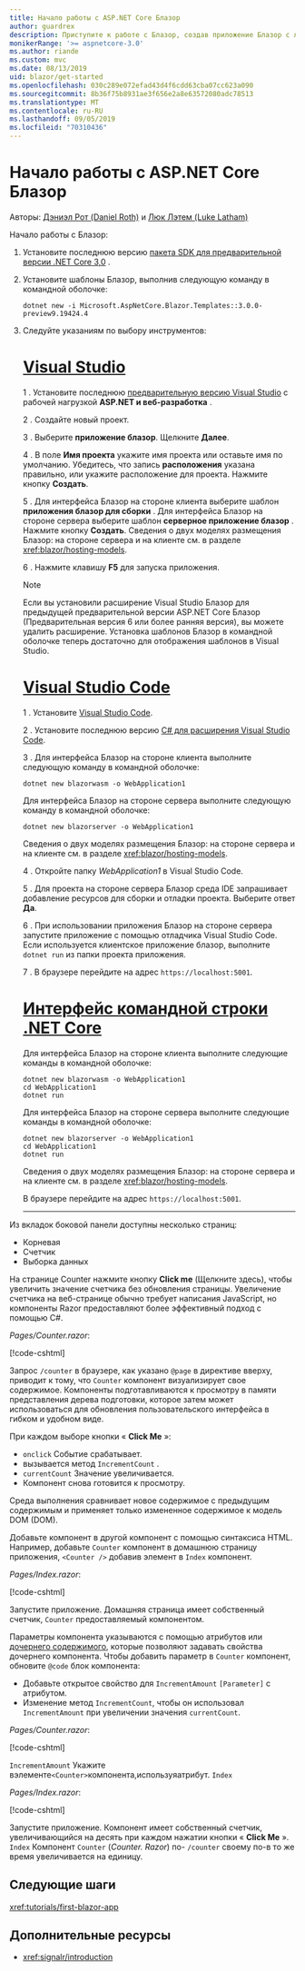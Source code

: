 ```yaml
---
title: Начало работы с ASP.NET Core Блазор
author: guardrex
description: Приступите к работе с Блазор, создав приложение Блазор с любыми инструментами по своему усмотрению.
monikerRange: '>= aspnetcore-3.0'
ms.author: riande
ms.custom: mvc
ms.date: 08/13/2019
uid: blazor/get-started
ms.openlocfilehash: 030c289e072efad43d4f6cdd63cba07cc623a090
ms.sourcegitcommit: 8b36f75b8931ae3f656e2a8e63572080adc78513
ms.translationtype: MT
ms.contentlocale: ru-RU
ms.lasthandoff: 09/05/2019
ms.locfileid: "70310436"
---
```

# <a name="get-started-with-aspnet-core-blazor"></a>Начало работы с ASP.NET Core Блазор

Авторы: [Дэниэл Рот (Daniel Roth)](https://github.com/danroth27) и [Люк Лэтем (Luke Latham)](https://github.com/guardrex)

Начало работы с Блазор:

1. Установите последнюю версию [пакета SDK для предварительной версии .NET Core 3,0](https://dotnet.microsoft.com/download/dotnet-core/3.0) .

1. Установите шаблоны Блазор, выполнив следующую команду в командной оболочке:

   ```console
   dotnet new -i Microsoft.AspNetCore.Blazor.Templates::3.0.0-preview9.19424.4
   ```

1. Следуйте указаниям по выбору инструментов:

   # <a name="visual-studiotabvisual-studio"></a>[Visual Studio](#tab/visual-studio)

   1 \. Установите последнюю [предварительную версию Visual Studio](https://visualstudio.com/vs/preview) с рабочей нагрузкой **ASP.NET и веб-разработка** .

   2 \. Создайте новый проект.

   3 \. Выберите **приложение блазор**. Щелкните **Далее**.

   4 \. В поле **Имя проекта** укажите имя проекта или оставьте имя по умолчанию. Убедитесь, что запись **расположения** указана правильно, или укажите расположение для проекта. Нажмите кнопку **Создать**.

   5 \. Для интерфейса Блазор на стороне клиента выберите шаблон **приложения блазор для сборки** . Для интерфейса Блазор на стороне сервера выберите шаблон **серверное приложение блазор** . Нажмите кнопку **Создать**. Сведения о двух моделях размещения Блазор: на стороне сервера и на клиенте см. в разделе <xref:blazor/hosting-models>.

   6 \. Нажмите клавишу **F5** для запуска приложения.

   > [!NOTE]
   > Если вы установили расширение Visual Studio Блазор для предыдущей предварительной версии ASP.NET Core Блазор (Предварительная версия 6 или более ранняя версия), вы можете удалить расширение. Установка шаблонов Блазор в командной оболочке теперь достаточно для отображения шаблонов в Visual Studio.

   # <a name="visual-studio-codetabvisual-studio-code"></a>[Visual Studio Code](#tab/visual-studio-code)

   1 \. Установите [Visual Studio Code](https://code.visualstudio.com/).

   2 \. Установите последнюю версию [ C# для расширения Visual Studio Code](https://marketplace.visualstudio.com/items?itemName=ms-vscode.csharp).

   3 \. Для интерфейса Блазор на стороне клиента выполните следующую команду в командной оболочке:

      ```console
      dotnet new blazorwasm -o WebApplication1
      ```

      Для интерфейса Блазор на стороне сервера выполните следующую команду в командной оболочке:

      ```console
      dotnet new blazorserver -o WebApplication1
      ```

      Сведения о двух моделях размещения Блазор: на стороне сервера и на клиенте см. в разделе <xref:blazor/hosting-models>.

   4 \. Откройте папку *WebApplication1* в Visual Studio Code.

   5 \. Для проекта на стороне сервера Блазор среда IDE запрашивает добавление ресурсов для сборки и отладки проекта. Выберите ответ **Да**.

   6 \. При использовании приложения Блазор на стороне сервера запустите приложение с помощью отладчика Visual Studio Code. Если используется клиентское приложение блазор, выполните `dotnet run` из папки проекта приложения.

   7 \. В браузере перейдите на адрес `https://localhost:5001`.

   <!--

   # [Visual Studio for Mac](#tab/visual-studio-mac)

   1\. Install [Visual Studio for Mac](https://visualstudio.microsoft.com/vs/mac/). Switch the [Update channel to Preview](/visualstudio/mac/install-preview).

   2\. Select **File** > **New Solution** or **New Project**.

   3\. In the sidebar, select **.NET Core** > **App**.

   4\. For a Blazor server-side experience, select the **Blazor Server App** template. For a Blazor client-side experience, select the **Blazor WebAssembly App** template. Select **Next**. For information on the two Blazor hosting models, server-side and client-side, see <xref:blazor/hosting-models>.

   5\. The **Target Framework** defaults to **.NET Core 3.0**. Select **Next**.

   6\. In the **Project Name** field, enter `WebApplication1`. Select **Create**.

   7\. Select **Run** > **Run Without Debugging** to run the app *without the debugger*. Running with the debugger isn't supported at this time.

   -->

   # <a name="net-core-clitabnetcore-cli"></a>[Интерфейс командной строки .NET Core](#tab/netcore-cli/)

   Для интерфейса Блазор на стороне клиента выполните следующие команды в командной оболочке:

   ```console
   dotnet new blazorwasm -o WebApplication1
   cd WebApplication1
   dotnet run
   ```

   Для интерфейса Блазор на стороне сервера выполните следующие команды в командной оболочке:

   ```console
   dotnet new blazorserver -o WebApplication1
   cd WebApplication1
   dotnet run
   ```

   Сведения о двух моделях размещения Блазор: на стороне сервера и на клиенте см. в разделе <xref:blazor/hosting-models>.

   В браузере перейдите на адрес `https://localhost:5001`.

   ---

Из вкладок боковой панели доступны несколько страниц:

* Корневая
* Счетчик
* Выборка данных

На странице Counter нажмите кнопку **Click me** (Щелкните здесь), чтобы увеличить значение счетчика без обновления страницы. Увеличение счетчика на веб-странице обычно требует написания JavaScript, но компоненты Razor предоставляют более эффективный подход с помощью C#.

*Pages/Counter.razor*:

[!code-cshtml[](get-started/samples_snapshot/3.x/Counter1.razor?highlight=7,12-15)]

Запрос `/counter` в браузере, как указано `@page` в директиве вверху, приводит к тому, что `Counter` компонент визуализирует свое содержимое. Компоненты подготавливаются к просмотру в памяти представления дерева подготовки, которое затем может использоваться для обновления пользовательского интерфейса в гибком и удобном виде.

При каждом выборе кнопки « **Click Me** »:

* `onclick` Событие срабатывает.
* вызывается метод `IncrementCount` .
* `currentCount` Значение увеличивается.
* Компонент снова готовится к просмотру.

Среда выполнения сравнивает новое содержимое с предыдущим содержимым и применяет только измененное содержимое к модель DOM (DOM).

Добавьте компонент в другой компонент с помощью синтаксиса HTML. Например, добавьте `Counter` компонент в домашнюю страницу приложения, `<Counter />` добавив элемент в `Index` компонент.

*Pages/Index.razor*:

[!code-cshtml[](get-started/samples_snapshot/3.x/Index1.razor?highlight=7)]

Запустите приложение. Домашняя страница имеет собственный счетчик, `Counter` предоставляемый компонентом.

Параметры компонента указываются с помощью атрибутов или [дочернего содержимого](xref:blazor/components#child-content), которые позволяют задавать свойства дочернего компонента. Чтобы добавить параметр в `Counter` компонент, обновите `@code` блок компонента:

* Добавьте открытое свойство для `IncrementAmount` `[Parameter]` с атрибутом.
* Изменение метод `IncrementCount`, чтобы он использовал `IncrementAmount` при увеличении значения `currentCount`.

*Pages/Counter.razor*:

[!code-cshtml[](get-started/samples_snapshot/3.x/Counter2.razor?highlight=12-13,17)]

`IncrementAmount` Укажите вэлементе`<Counter>`компонента,используяатрибут. `Index`

*Pages/Index.razor*:

[!code-cshtml[](get-started/samples_snapshot/3.x/Index2.razor?highlight=7)]

Запустите приложение. Компонент имеет собственный счетчик, увеличивающийся на десять при каждом нажатии кнопки « **Click Me** ». `Index` Компонент `Counter` (*Counter. Razor*) по- `/counter` своему по-в то же время увеличивается на единицу.

## <a name="next-steps"></a>Следующие шаги

<xref:tutorials/first-blazor-app>

## <a name="additional-resources"></a>Дополнительные ресурсы

* <xref:signalr/introduction>
